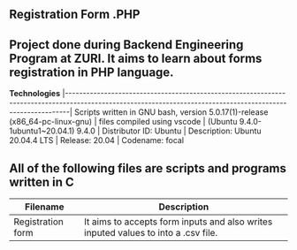 **Registration Form .PHP**
-------------------------------------------------------------------------------------------------------------------------------------------------------------- 
Project done during Backend Engineering Program at ZURI. It aims to learn about forms registration in PHP language.
---------------------------------------------------------------------------------------------------------------------------------------------------------------

__Technologies__
|-------------------------------------------------------------------------------------------------------------------------------------------------------------|
 Scripts written in GNU bash, version 5.0.17(1)-release (x86_64-pc-linux-gnu) 
| files compiled using vscode | (Ubuntu 9.4.0-1ubuntu1~20.04.1) 9.4.0 
| Distributor ID:  Ubuntu
| Description:     Ubuntu 20.04.4 LTS
| Release:         20.04
| Codename:        focal
                                                                                                                       
                                                                                                                                      
 All of the following files are scripts and programs written in C 
---------------------------------------------------------------------------------------------------------------------------------------------------------------
|__Filename__	          |    __Description__ |
|---------------------- | --------------------------------------------------------------------------------------------------------------------------------------
|Registration form	    |   It aims to accepts form inputs and also writes inputed values to into a .csv file.
